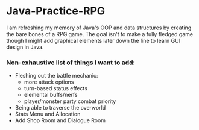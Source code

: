 # Java-Practice-RPG
I am refreshing my memory of Java's OOP and data structures by creating the bare bones of a RPG game. The goal isn't to make a fully fledged game though I might add graphical elements later down the line to learn GUI design in Java.
### Non-exhaustive list of things I want to add:
<ul>
  <li> Fleshing out the battle mechanic: 
    <ul>
      <li> more attack options </li>
      <li> turn-based status effects </li>
      <li> elemental buffs/nerfs </li>
      <li> player/monster party combat priority </li>
    </ul>
  </li>
  <li> Being able to traverse the overworld </li>
  <li> Stats Menu and Allocation </li>
  <li> Add Shop Room and Dialogue Room </li>
</ul>
